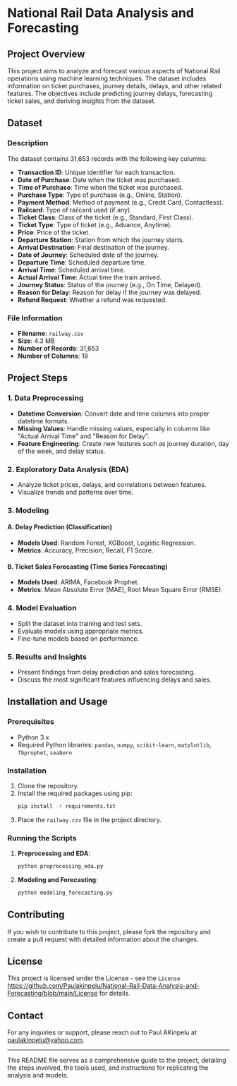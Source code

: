 # National Rail Data Analysis and Forecasting

## Project Overview

This project aims to analyze and forecast various aspects of National Rail operations using machine learning techniques. The dataset includes information on ticket purchases, journey details, delays, and other related features. The objectives include predicting journey delays, forecasting ticket sales, and deriving insights from the dataset.

## Dataset

### Description
The dataset contains 31,653 records with the following key columns:

- **Transaction ID**: Unique identifier for each transaction.
- **Date of Purchase**: Date when the ticket was purchased.
- **Time of Purchase**: Time when the ticket was purchased.
- **Purchase Type**: Type of purchase (e.g., Online, Station).
- **Payment Method**: Method of payment (e.g., Credit Card, Contactless).
- **Railcard**: Type of railcard used (if any).
- **Ticket Class**: Class of the ticket (e.g., Standard, First Class).
- **Ticket Type**: Type of ticket (e.g., Advance, Anytime).
- **Price**: Price of the ticket.
- **Departure Station**: Station from which the journey starts.
- **Arrival Destination**: Final destination of the journey.
- **Date of Journey**: Scheduled date of the journey.
- **Departure Time**: Scheduled departure time.
- **Arrival Time**: Scheduled arrival time.
- **Actual Arrival Time**: Actual time the train arrived.
- **Journey Status**: Status of the journey (e.g., On Time, Delayed).
- **Reason for Delay**: Reason for delay if the journey was delayed.
- **Refund Request**: Whether a refund was requested.

### File Information

- **Filename**: `railway.csv`
- **Size**: 4.3 MB
- **Number of Records**: 31,653
- **Number of Columns**: 18

## Project Steps

### 1. Data Preprocessing

- **Datetime Conversion**: Convert date and time columns into proper datetime formats.
- **Missing Values**: Handle missing values, especially in columns like "Actual Arrival Time" and "Reason for Delay".
- **Feature Engineering**: Create new features such as journey duration, day of the week, and delay status.

### 2. Exploratory Data Analysis (EDA)

- Analyze ticket prices, delays, and correlations between features.
- Visualize trends and patterns over time.

### 3. Modeling

#### A. Delay Prediction (Classification)

- **Models Used**: Random Forest, XGBoost, Logistic Regression.
- **Metrics**: Accuracy, Precision, Recall, F1 Score.

#### B. Ticket Sales Forecasting (Time Series Forecasting)

- **Models Used**: ARIMA, Facebook Prophet.
- **Metrics**: Mean Absolute Error (MAE), Root Mean Square Error (RMSE).

### 4. Model Evaluation

- Split the dataset into training and test sets.
- Evaluate models using appropriate metrics.
- Fine-tune models based on performance.

### 5. Results and Insights

- Present findings from delay prediction and sales forecasting.
- Discuss the most significant features influencing delays and sales.

## Installation and Usage

### Prerequisites

- Python 3.x
- Required Python libraries: `pandas`, `numpy`, `scikit-learn`, `matplotlib`, `fbprophet`, `seaborn`

### Installation

1. Clone the repository.
2. Install the required packages using pip:
   ```sh
   pip install -r requirements.txt
   ```
3. Place the `railway.csv` file in the project directory.

### Running the Scripts

1. **Preprocessing and EDA**:
   ```sh
   python preprocessing_eda.py
   ```
2. **Modeling and Forecasting**:
   ```sh
   python modeling_forecasting.py
   ```

## Contributing

If you wish to contribute to this project, please fork the repository and create a pull request with detailed information about the changes.

## License

This project is licensed under the License - see the `License` https://github.com/Paulakinpelu/National-Rail-Data-Analysis-and-Forecasting/blob/main/License for details.

## Contact

For any inquiries or support, please reach out to Paul AKinpelu at paulakinpelu@yahoo.com.

---

This README file serves as a comprehensive guide to the project, detailing the steps involved, the tools used, and instructions for replicating the analysis and models.
